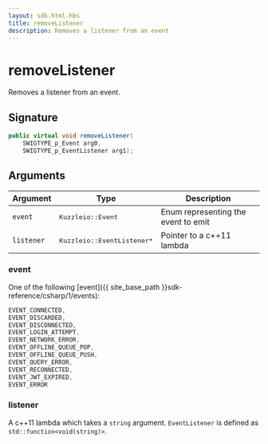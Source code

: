 ```yaml
---
layout: sdk.html.hbs
title: removeListener
description: Removes a listener from an event
---
```


# removeListener

Removes a listener from an event.

## Signature

```csharp
public virtual void removeListener(
    SWIGTYPE_p_Event arg0, 
    SWIGTYPE_p_EventListener arg1);

```

## Arguments

| Argument   | Type                      | Description
| ---------- | ------------------------- | --------------------------
| `event`    | <pre>Kuzzleio::Event</pre>  | Enum representing the event to emit
| `listener` | <pre>Kuzzleio::EventListener\*</pre> | Pointer to a c++11 lambda

### event

One of the following [event]({{ site_base_path }}sdk-reference/csharp/1/events):

```csharp
EVENT_CONNECTED,
EVENT_DISCARDED,
EVENT_DISCONNECTED,
EVENT_LOGIN_ATTEMPT,
EVENT_NETWORK_ERROR,
EVENT_OFFLINE_QUEUE_POP,
EVENT_OFFLINE_QUEUE_PUSH,
EVENT_QUERY_ERROR,
EVENT_RECONNECTED,
EVENT_JWT_EXPIRED,
EVENT_ERROR
```

### listener

A c++11 lambda which takes a `string` argument.
`EventListener` is defined as `std::function<void(string)>`.
